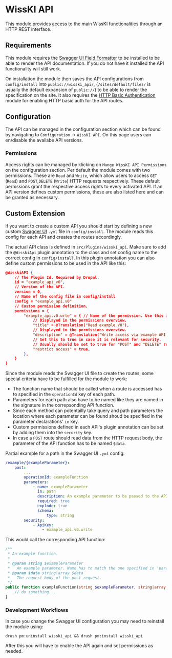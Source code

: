 # WissKI API
This module provides access to the main WissKI functionalities through an HTTP REST interface.

## Requirements
This module requires the [Swagger UI Field Formatter](https://www.drupal.org/project/swagger_ui_formatter) to be installed to be able to render the API documentation. 
If you do not have it installed the API functionality will still work.

On installation the module then saves the API configurations from `config/install` into `public://wisski_api/`, (`/sites/default/files/` is usually the default expansion of `public://`) to be able to render the specification on the site.
It also requires the [HTTP Basic Authentication](https://www.drupal.org/docs/8/core/modules/basic_auth) module for enabling HTTP basic auth for the API routes.

## Configuration
The API can be managed in the configuration section which can be found by navigating to `Configuration` &rarr; `WissKI API`.
On this page users can en/disable the availabe API versions.

### Permissions
Access rights can be managed by klicking on `Mange WissKI API Permissions` on the configuration section.
Per default the module comes with two permissions.
These are `Read` and `Write`, which allow users to access `GET` (`Read`) and `POST`,`DELETE` (`Write`) HTTP requests respectively.
These default permssions grant the respective access rights to every activated API.
If an API version defines custom permissions, these are also listed here and can be granted as necessary.

## Custom Extension
If you want to create a custom API you should start by defining a new custom  [Swagger UI](https://swagger.io/tools/swagger-ui/) `.yml` file in `config/install`.
The module reads this config for each API and creates the routes accordingly.

The actual API class is defined in `src/Plugins/wisski_api`. Make sure to add the `@WisskiApi` plugin annotation to the class and set config name to the correct config in `config/install`.
In this plugin annotation you can also define custom permissions to be used in the API like this: 
```json
@WisskiAPI {
    // The Plugin Id. Required by Drupal.
    id = "example_api_v0",
    // Version of the API.
    version = 0,
    // Name of the config file in config/install
    config = "example_api.v0"
    // Custom permission definition.
    permissions = {
        "example_api.v0.wrte" = { // Name of the permission. Use this in the security section of the .yml
            // Displayed in the permissions overview.
            "title" = @Translation("Read example V0"),
            // Displayed in the permissions overview.
            "description" = @Translation("Write access via example API V0."),
            // Set this to true in case it is relevant for security.
            // Usually should be set to true for "POST" and "DELETE" routes.
            "restrict access" = true,
        },
    }
}
```
Since the module reads the Swagger UI file to create the routes, some special criteria have to be fulfilled for the module to work:
- The function name that should be called when a route is accessed has to specified in the `operationId` key of each path.
- Parameters for each path also have to be named like they are named in the signature in the correpsonding API function.
- Since each method can potentailly take query and path parameters the location where each parameter can be found shoud be specified in the parameter declarations' `in` key.
- Custom permissions defined in each API's plugin annotation can be set by adding them into the `security` key.
- In case a `POST` route should read data from the HTTP request body, the parameter of the API function has to be named `$data`.

Partial example for a path in the Swagger UI `.yml` config:
```yaml
/example/{exampleParameter}:
    post:
        ...
        operationId: exampleFunction
        parameters:
            - name: exampleParameter
              in: path
              description: An example parameter to be passed to the API function
              required: true
              explode: true
              schema:
                  type: string
        security:
            - ApiKey:
                - example_api.v0.write
```
This would call the corresponding API function:
```php
/**
 * An example function.
 * 
 * @param string $exampleParameter
 *   An example parameter. Name has to match the one specified in 'parameters'.
 * @param $data string|array $data
 *   The request body of the post request.
 */
public function exampleFunction(string $exampleParameter, string|array $data) {
    // do something...
}
```

### Development Workflows
In case you change the Swagger UI configuration you may need to reinstall the module using:
```
drush pm:uninstall wisski_api && drush pm:install wisski_api
```
After this you will have to enable the API again and set permissions as needed.

